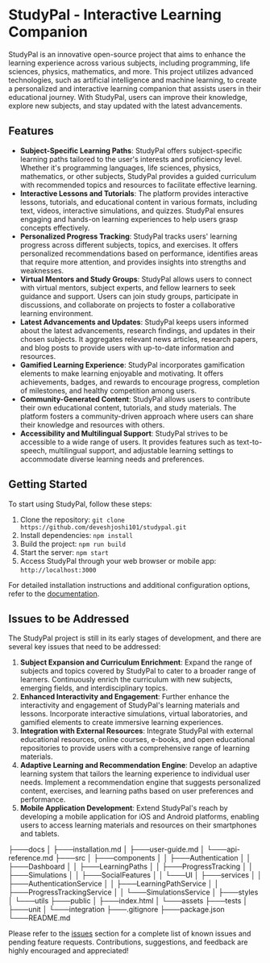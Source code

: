 # StudyPal - Interactive Learning Companion

StudyPal is an innovative open-source project that aims to enhance the learning experience across various subjects, including programming, life sciences, physics, mathematics, and more. This project utilizes advanced technologies, such as artificial intelligence and machine learning, to create a personalized and interactive learning companion that assists users in their educational journey. With StudyPal, users can improve their knowledge, explore new subjects, and stay updated with the latest advancements.

## Features

- **Subject-Specific Learning Paths**: StudyPal offers subject-specific learning paths tailored to the user's interests and proficiency level. Whether it's programming languages, life sciences, physics, mathematics, or other subjects, StudyPal provides a guided curriculum with recommended topics and resources to facilitate effective learning.
- **Interactive Lessons and Tutorials**: The platform provides interactive lessons, tutorials, and educational content in various formats, including text, videos, interactive simulations, and quizzes. StudyPal ensures engaging and hands-on learning experiences to help users grasp concepts effectively.
- **Personalized Progress Tracking**: StudyPal tracks users' learning progress across different subjects, topics, and exercises. It offers personalized recommendations based on performance, identifies areas that require more attention, and provides insights into strengths and weaknesses.
- **Virtual Mentors and Study Groups**: StudyPal allows users to connect with virtual mentors, subject experts, and fellow learners to seek guidance and support. Users can join study groups, participate in discussions, and collaborate on projects to foster a collaborative learning environment.
- **Latest Advancements and Updates**: StudyPal keeps users informed about the latest advancements, research findings, and updates in their chosen subjects. It aggregates relevant news articles, research papers, and blog posts to provide users with up-to-date information and resources.
- **Gamified Learning Experience**: StudyPal incorporates gamification elements to make learning enjoyable and motivating. It offers achievements, badges, and rewards to encourage progress, completion of milestones, and healthy competition among users.
- **Community-Generated Content**: StudyPal allows users to contribute their own educational content, tutorials, and study materials. The platform fosters a community-driven approach where users can share their knowledge and resources with others.
- **Accessibility and Multilingual Support**: StudyPal strives to be accessible to a wide range of users. It provides features such as text-to-speech, multilingual support, and adjustable learning settings to accommodate diverse learning needs and preferences.

## Getting Started

To start using StudyPal, follow these steps:

1. Clone the repository: `git clone https://github.com/deveshjoshi101/studypal.git`
2. Install dependencies: `npm install`
3. Build the project: `npm run build`
4. Start the server: `npm start`
5. Access StudyPal through your web browser or mobile app: `http://localhost:3000`

For detailed installation instructions and additional configuration options, refer to the [documentation](docs/installation.md).

## Issues to be Addressed

The StudyPal project is still in its early stages of development, and there are several key issues that need to be addressed:

1. **Subject Expansion and Curriculum Enrichment**: Expand the range of subjects and topics covered by StudyPal to cater to a broader range of learners. Continuously enrich the curriculum with new subjects, emerging fields, and interdisciplinary topics.
2. **Enhanced Interactivity and Engagement**: Further enhance the interactivity and engagement of StudyPal's learning materials and lessons. Incorporate interactive simulations, virtual laboratories, and gamified elements to create immersive learning experiences.
3. **Integration with External Resources**: Integrate StudyPal with external educational resources, online courses, e-books, and open educational repositories to provide users with a comprehensive range of learning materials.
4. **Adaptive Learning and Recommendation Engine**: Develop an adaptive learning system that tailors the learning experience to individual user needs. Implement a recommendation engine that suggests personalized content, exercises, and learning paths based on user preferences and performance.
5. **Mobile Application Development**: Extend StudyPal's reach by developing a mobile application for iOS and Android platforms, enabling users to access learning materials and resources on their smartphones and tablets.

├───docs
│   ├───installation.md
│   ├───user-guide.md
│   └───api-reference.md
├───src
│   ├───components
│   │   ├───Authentication
│   │   ├───Dashboard
│   │   ├───LearningPaths
│   │   ├───ProgressTracking
│   │   ├───Simulations
│   │   ├───SocialFeatures
│   │   └───UI
│   ├───services
│   │   ├───AuthenticationService
│   │   ├───LearningPathService
│   │   ├───ProgressTrackingService
│   │   └───SimulationsService
│   ├───styles
│   └───utils
├───public
│   ├───index.html
│   └───assets
├───tests
│   ├───unit
│   └───integration
├───.gitignore
├───package.json
└───README.md


Please refer to the [issues](https://github.com/deveshjoshi101/studypal/issues) section for a complete list of known issues and pending feature requests. Contributions, suggestions, and feedback are highly encouraged and appreciated!
